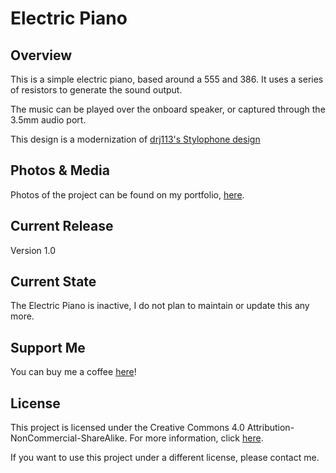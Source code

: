 # Electric Piano

## Overview
This is a simple electric piano, based around a 555 and 386. It uses a series of resistors to generate the sound output.

The music can be played over the onboard speaker, or captured through the 3.5mm audio port. 

This design is a modernization of [drj113's Stylophone design](https://www.instructables.com/A-Stylophone/)

## Photos & Media
Photos of the project can be found on my portfolio, [here](https://www.jim-heaney.com/electric-piano-soldering-kit.html).

## Current Release
Version 1.0

## Current State
The Electric Piano is inactive, I do not plan to maintain or update this any more. 

## Support Me
You can buy me a coffee [here](https://www.buymeacoffee.com/jimheaney)!

## License
This project is licensed under the Creative Commons 4.0 Attribution-NonCommercial-ShareAlike. For more information, click [here](https://creativecommons.org/licenses/by-nc-sa/4.0/).

If you want to use this project under a different license, please contact me. 
